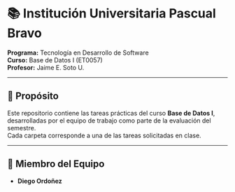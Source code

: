 # 📚 Institución Universitaria Pascual Bravo  

**Programa:** Tecnología en Desarrollo de Software  
**Curso:** Base de Datos I (ET0057)  
**Profesor:** Jaime E. Soto U.  

---

## 🎯 Propósito  

Este repositorio contiene las tareas prácticas del curso **Base de Datos I**, desarrolladas por el equipo de trabajo como parte de la evaluación del semestre.  
Cada carpeta corresponde a una de las tareas solicitadas en clase.

---

## 👥 Miembro del Equipo  

- **Diego Ordoñez**  


